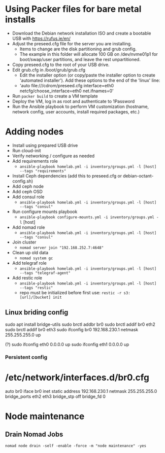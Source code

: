 # Using Packer files for bare metal installs

- Download the Debian network installation ISO and create a bootable USB with https://rufus.ie/en/
- Adjust the preseed.cfg file for the server you are installing. 
  - Items to change are the disk partitioning and grub config. 
  - The example in this folder will allocate 100 GB on /dev/nvme01p1 for boot/swap/user partitions, and leave the rest unpartitioned.
- Copy preseed.cfg to the root of your USB drive.
- Edit grub.cfg in /boot/grub/grub.cfg
  - Edit the installer option (or copy/paste the installer option to create 'automated installer'). Add these options to the end of the 'linux' line:
  - 'auto file:///cdrom/preseed.cfg interface=eth0 netcfg/choose_interface=eth0 net.ifnames=0'
- Run `packer build` to create a VM template
- Deploy the VM, log in as root and authenticate to 1Password
- Run the Ansible playbook to perform VM customization (hostname, network config, user accounts, install required packages, etc.)

# Adding nodes

- Install using prepared USB drive
- Run cloud-init
- Verify networking / configure as needed
- Add requirements role
  - `ansible-playbook homelab.yml -i inventory/groups.yml -l [host] --tags "requirements"`
- Install Ceph dependencies (add this to preseed.cfg or debian-octant-config.sh)
- Add ceph node
- Add ceph OSD
- Add consul role
  - `ansible-playbook homelab.yml -i inventory/groups.yml -l [host] --tags "consul"`
- Run configure mounts playbook
  - `ansible-playbook configure-mounts.yml -i inventory/groups.yml -l` [host]
- Add nomad role
  - `ansible-playbook homelab.yml -i inventory/groups.yml -l [host] --tags "consul"`
- Join cluster
  - `nomad server join "192.168.252.7:4648"`
- Clean up old data
  - `nomad system gc`
- Add telegraf role
  - `ansible-playbook homelab.yml -i inventory/groups.yml -l [host] --tags "telegraf-agent"` 
- Add restic role
  - `ansible-playbook homelab.yml -i inventory/groups.yml -l [host] --tags "restic"` 
  - repo must be initialized before first use: `restic -r s3:[url]/[bucket] init`

## Linux briding config

sudo apt install bridge-utils
sudo brctl addbr br0
sudo brctl addif br0 eth2
sudo brctl addif br0 eth3
sudo ifconfig br0 192.168.230.1 netmask 255.255.255.0 up

(?)
sudo ifconfig eth0 0.0.0.0 up
sudo ifconfig eth1 0.0.0.0 up

### Persistent config
# /etc/network/interfaces.d/br0.cfg
auto br0
iface br0 inet static
    address 192.168.230.1
    netmask 255.255.255.0
    bridge_ports eth2 eth3
    bridge_stp off
    bridge_fd 0

# Node maintenance

## Drain Nomad Jobs

`nomad node drain -self -enable -force -m "node maintenance" -yes`